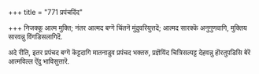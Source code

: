 +++
title = "771 प्रपंचदिंद"

+++
निजक्कू आत्म मुक्ति; नंतर आत्मद बग्गॆ चिंतनॆ मुंदुवरियुत्तदॆ; आत्मद सारक्कॆ अनुगुणवागि, मुक्तिय सारवन्नु विंगडिसलागिदॆ.

अदे रीति, इतर प्रपंचद बग्गॆ कॆट्टदागि मातनाडुव प्रपंचद भक्तरु, प्रज्ञॆयिंद चित्रिसल्पट्ट देहवन्नु हॊरतुपडिसि बेरॆ आत्मविल्ल ऎंदु भाविसुत्तारॆ.

